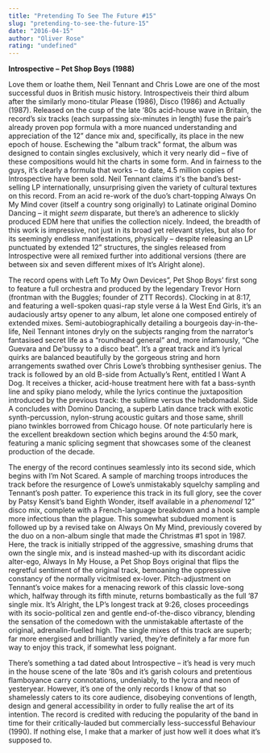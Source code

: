 ```yaml
---
title: "Pretending To See The Future #15"
slug: "pretending-to-see-the-future-15"
date: "2016-04-15"
author: "Oliver Rose"
rating: "undefined"
---
```


**Introspective –** **Pet Shop Boys (1988)**

Love them or loathe them, Neil Tennant and Chris Lowe are one of the most successful duos in British music history. Introspectiveis their third album after the similarly mono-titular Please (1986), Disco (1986) and Actually (1987). Released on the cusp of the late ‘80s acid-house wave in Britain, the record’s six tracks (each surpassing six-minutes in length) fuse the pair’s already proven pop formula with a more nuanced understanding and appreciation of the 12” dance mix and, specifically, its place in the new epoch of house. Eschewing the "album track" format, the album was designed to contain singles exclusively, which it very nearly did – five of these compositions would hit the charts in some form. And in fairness to the guys, it’s clearly a formula that works – to date, 4.5 million copies of Introspective have been sold. Neil Tennant claims it's the band’s best-selling LP internationally, unsurprising given the variety of cultural textures on this record. From an acid re-work of the duo’s chart-topping Always On My Mind cover (itself a country song originally) to Latinate original Domino Dancing – it might _seem_ disparate, but there’s an adherence to slickly produced EDM here that unifies the collection nicely. Indeed, the breadth of this work is impressive, not just in its broad yet relevant styles, but also for its seemingly endless manifestations, physically – despite releasing an LP punctuated by extended 12” structures, the singles released from Introspective were all remixed further into additional versions (there are between six and seven different mixes of It’s Alright alone).

The record opens with Left To My Own Devices”, Pet Shop Boys’ first song to feature a full orchestra and produced by the legendary Trevor Horn (frontman with the Buggles; founder of ZTT Records). Clocking in at 8:17, and featuring a well-spoken quasi-rap style verse á la West End Girls, it’s an audaciously artsy opener to any album, let alone one composed entirely of extended mixes. Semi-autobiographically detailing a bourgeois day-in-the-life, Neil Tennant intones dryly on the subjects ranging from the narrator’s fantasised secret life as a “roundhead general” and, more infamously, “Che Guevara and De'bussy to a disco beat”. It’s a great track and it’s lyrical quirks are balanced beautifully by the gorgeous string and horn arrangements swathed over Chris Lowe’s throbbing synthesiser genius. The track is followed by an old B-side from Actually’s Rent, entitled I Want A Dog. It receives a thicker, acid-house treatment here with fat a bass-synth line and spiky piano melody, while the lyrics continue the juxtaposition introduced by the previous track: the sublime versus the hebdomadal. Side A concludes with Domino Dancing, a superb Latin dance track with exotic synth-percussion, nylon-strung acoustic guitars and those same, shrill piano twinkles borrowed from Chicago house. Of note particularly here is the excellent breakdown section which begins around the 4:50 mark, featuring a manic splicing segment that showcases some of the cleanest production of the decade.

The energy of the record continues seamlessly into its second side, which begins with I’m Not Scared. A sample of marching troops introduces the track before the resurgence of Lowe’s unmistakably squelchy sampling and Tennant’s posh patter. To experience this track in its full glory, see the cover by Patsy Kensit’s band Eighth Wonder, itself available in a _phenomenal_ 12” disco mix, complete with a French-language breakdown and a hook sample more infectious than the plague. This somewhat subdued moment is followed up by a revised take on Always On My Mind, previously covered by the duo on a non-album single that made the Christmas #1 spot in 1987. Here, the track is initially stripped of the aggressive, smashing drums that own the single mix, and is instead mashed-up with its discordant acidic alter-ego, Always In My House, a Pet Shop Boys original that flips the regretful sentiment of the original track, bemoaning the oppressive constancy of the normally vicitmised ex-lover. Pitch-adjustment on Tennant’s voice makes for a menacing rework of this classic love-song which, halfway through its fifth minute, returns bombastically as the full ’87 single mix. It’s Alright, the LP’s longest track at 9:26, closes proceedings with its socio-political zen and gentle end-of-the-disco vibrancy, blending the sensation of the comedown with the unmistakable aftertaste of the original, adrenalin-fuelled high. The single mixes of this track are superb; far more energised and brilliantly varied, they’re definitely a far more fun way to enjoy this track, if somewhat less poignant.

There’s something a tad dated about Introspective – it’s head is very much in the house scene of the late ‘80s and it’s garish colours and pretentious flamboyance carry connotations, undeniably, to the lycra and neon of yesteryear. However, it’s one of the only records I know of that so shamelessly caters to its core audience, disobeying conventions of length, design and general accessibility in order to fully realise the art of its intention. The record is credited with reducing the popularity of the band in time for their critically-lauded but commercially less-successful Behaviour (1990). If nothing else, I make that a marker of just how well it does what it’s supposed to.
